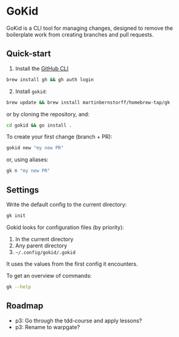 # GoKid

GoKid is a CLI tool for managing changes, designed to remove the boilerplate work from creating branches and pull requests.

## Quick-start
1. Install the [GitHub CLI](https://cli.github.com/)

```bash
brew install gh && gh auth login
```

2. Install `gokid`:

```bash
brew update && brew install martinbernstorff/homebrew-tap/gk
```

or by cloning the repository, and:

```bash
cd gokid && go install .
```

To create your first change (branch + PR):

```bash
gokid new "my new PR"
```

or, using aliases:

```bash
gk n "my new PR"
```

## Settings
Write the default config to the current directory:

```bash
gk init
```

Gokid looks for configuration files (by priority): 
1. In the current directory
2. Any parent directory
3. `~/.config/gokid/.gokid` 

It uses the values from the first config it encounters.

To get an overview of commands:

```bash
gk --help
```

## Roadmap
* p3: Go through the tdd-course and apply lessons?
* p3: Rename to warpgate?
